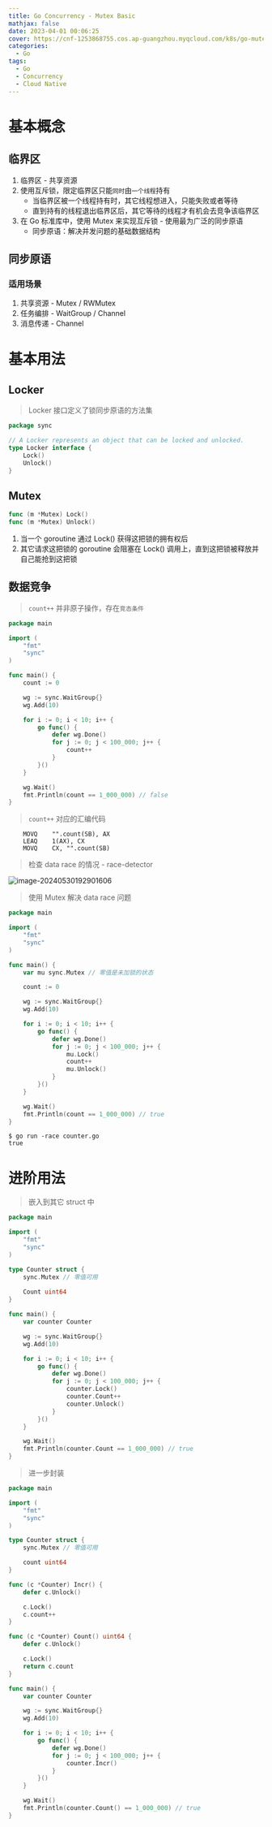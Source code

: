 ```yaml
---
title: Go Concurrency - Mutex Basic
mathjax: false
date: 2023-04-01 00:06:25
cover: https://cnf-1253868755.cos.ap-guangzhou.myqcloud.com/k8s/go-mutex.webp
categories:
  - Go
tags:
  - Go
  - Concurrency
  - Cloud Native
---
```


# 基本概念

## 临界区

1. 临界区 - 共享资源
2. 使用互斥锁，限定临界区只能`同时`由`一个线程`持有
   - 当临界区被一个线程持有时，其它线程想进入，只能失败或者等待
   - 直到持有的线程退出临界区后，其它等待的线程才有机会去竞争该临界区
3. 在 Go 标准库中，使用 Mutex 来实现互斥锁 - 使用最为广泛的同步原语
   - 同步原语：解决并发问题的基础数据结构

<!-- more -->

## 同步原语

### 适用场景

1. 共享资源 - Mutex / RWMutex
2. 任务编排 - WaitGroup / Channel
3. 消息传递 - Channel

# 基本用法

## Locker

> Locker 接口定义了锁同步原语的方法集

```go
package sync

// A Locker represents an object that can be locked and unlocked.
type Locker interface {
	Lock()
	Unlock()
}
```

## Mutex

```go
func (m *Mutex) Lock()
func (m *Mutex) Unlock()
```

1. 当一个 goroutine 通过 Lock() 获得这把锁的拥有权后
2. 其它请求这把锁的 goroutine 会阻塞在 Lock() 调用上，直到这把锁被释放并自己能抢到这把锁

## 数据竞争

> `count++` 并非原子操作，存在`竞态条件`

```go
package main

import (
	"fmt"
	"sync"
)

func main() {
	count := 0

	wg := sync.WaitGroup{}
	wg.Add(10)

	for i := 0; i < 10; i++ {
		go func() {
			defer wg.Done()
			for j := 0; j < 100_000; j++ {
				count++
			}
		}()
	}

	wg.Wait()
	fmt.Println(count == 1_000_000) // false
}
```

> `count++` 对应的汇编代码

```assembly
    MOVQ    "".count(SB), AX
    LEAQ    1(AX), CX
    MOVQ    CX, "".count(SB)
```

> 检查 data race 的情况 - race-detector

![image-20240530192901606](https://go-1253868755.cos.ap-guangzhou.myqcloud.com/concurrency/image-20240530192901606.png)

> 使用 Mutex 解决 data race 问题

```go
package main

import (
	"fmt"
	"sync"
)

func main() {
	var mu sync.Mutex // 零值是未加锁的状态

	count := 0

	wg := sync.WaitGroup{}
	wg.Add(10)

	for i := 0; i < 10; i++ {
		go func() {
			defer wg.Done()
			for j := 0; j < 100_000; j++ {
				mu.Lock()
				count++
				mu.Unlock()
			}
		}()
	}

	wg.Wait()
	fmt.Println(count == 1_000_000) // true
}
```

```
$ go run -race counter.go
true
```

# 进阶用法

> 嵌入到其它 struct 中

```go
package main

import (
	"fmt"
	"sync"
)

type Counter struct {
	sync.Mutex // 零值可用
	
	Count uint64
}

func main() {
	var counter Counter

	wg := sync.WaitGroup{}
	wg.Add(10)

	for i := 0; i < 10; i++ {
		go func() {
			defer wg.Done()
			for j := 0; j < 100_000; j++ {
				counter.Lock()
				counter.Count++
				counter.Unlock()
			}
		}()
	}

	wg.Wait()
	fmt.Println(counter.Count == 1_000_000) // true
}
```

> 进一步封装

```go
package main

import (
	"fmt"
	"sync"
)

type Counter struct {
	sync.Mutex // 零值可用

	count uint64
}

func (c *Counter) Incr() {
	defer c.Unlock()

	c.Lock()
	c.count++
}

func (c *Counter) Count() uint64 {
	defer c.Unlock()

	c.Lock()
	return c.count
}

func main() {
	var counter Counter

	wg := sync.WaitGroup{}
	wg.Add(10)

	for i := 0; i < 10; i++ {
		go func() {
			defer wg.Done()
			for j := 0; j < 100_000; j++ {
				counter.Incr()
			}
		}()
	}

	wg.Wait()
	fmt.Println(counter.Count() == 1_000_000) // true
}
```

